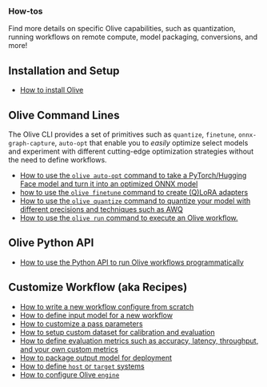 ### How-tos
Find more details on specific Olive capabilities, such as quantization, running workflows on remote compute, model packaging, conversions, and more!

## Installation and Setup
- [How to install Olive](installation.html)


## Olive Command Lines

The Olive CLI provides a set of primitives such as `quantize`, `finetune`, `onnx-graph-capture`, `auto-opt` that enable you to *easily* optimize select models and experiment with different cutting-edge optimization strategies without the need to define workflows.

- [How to use the `olive auto-opt` command to take a PyTorch/Hugging Face model and turn it into an optimized ONNX model](cli/cli-auto-opt.html)
- [how to use the `olive finetune` command to create (Q)LoRA adapters](cli/cli-finetune.html)
- [How to use the `olive quantize` command to quantize your model with different precisions and techniques such as AWQ](cli/cli-quantize.html)
- [How to use the `olive run` command to execute an Olive workflow.](cli/cli-run.html>)

## Olive Python API

- [How to use the Python API to run Olive workflows programmatically](python_api.html)

## Customize Workflow (aka Recipes)

- [How to write a new workflow configure from scratch](configure-workflows/build-workflow.html)
- [How to define input model for a new workflow](configure-workflows/how-to-configure-model.html)
- [How to customize a pass parameters](configure-workflows/pass-configuration.html)
- [How to setup custom dataset for calibration and evaluation](configure-workflows/how-to-configure-data.html)
- [How to define evaluation metrics such as accuracy, latency, throughput, and your own custom metrics](configure-workflows/metrics-configuration.html)
- [How to package output model for deployment](configure-workflows/model-packaging.html)
- [How to define `host` or `target` systems](configure-workflows/systems.html>)
- [How to configure Olive `engine`](configure-workflows/engine-configuration.html)
